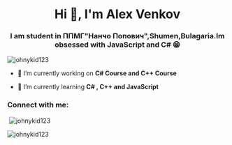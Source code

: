 <h1 align="center">Hi 👋, I'm Alex Venkov</h1>
<h3 align="center">I am student in ППМГ"Нанчо Попович",Shumen,Bulagaria.Im obsessed with JavaScript and C# 😁</h3>

<p align="left"> <img src="https://komarev.com/ghpvc/?username=johnykid123&label=Profile%20views&color=2acadf&style=plastic" alt="johnykid123" /> </p>

- 🔭 I’m currently working on **C# Course and C++ Course**

- 🌱 I’m currently learning **C# , C++ and JavaScript**

<h3 align="left">Connect with me:</h3>
<p align="left">
</p>


<p>&nbsp;<img align="center" src="https://github-readme-stats.vercel.app/api?username=johnykid123&show_icons=true&title_color=1c9264&bg_color=069ffe&hide_border=true&locale=bg" alt="johnykid123" /></p>

<p><img align="center" src="https://github-readme-streak-stats.herokuapp.com/?user=johnykid123&" alt="johnykid123" /></p>
